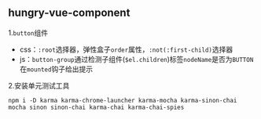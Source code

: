 ## hungry-vue-component

1.`button`组件

* css：`:root`选择器，弹性盒子`order`属性，`:not(:first-child)`选择器
* js：`button-group`通过检测子组件(`$el.children`)标签`nodeName`是否为`BUTTON`在`mounted`钩子给出提示

2.安装单元测试工具


`npm i -D karma karma-chrome-launcher karma-mocha karma-sinon-chai mocha sinon sinon-chai karma-chai karma-chai-spies` 